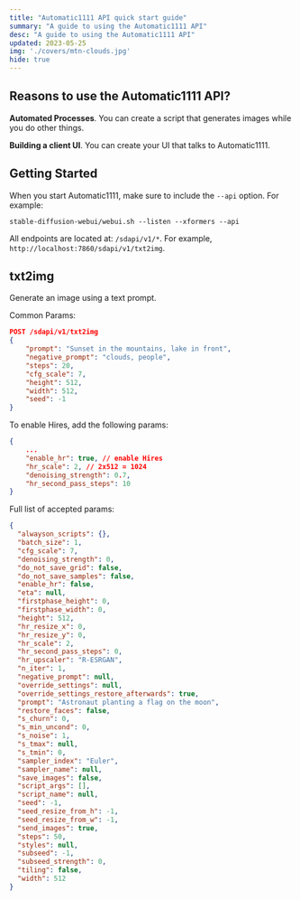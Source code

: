 ```yaml
---
title: "Automatic1111 API quick start guide"
summary: "A guide to using the Automatic1111 API"
desc: "A guide to using the Automatic1111 API"
updated: 2023-05-25
img: './covers/mtn-clouds.jpg'
hide: true
---
```


## Reasons to use the Automatic1111 API?

**Automated Processes**. You can create a script that generates images while you do other things.

**Building a client UI**. You can create your UI that talks to Automatic1111.

## Getting Started

When you start Automatic1111, make sure to include the `--api` option. For example:

```
stable-diffusion-webui/webui.sh --listen --xformers --api
```

All endpoints are located at: `/sdapi/v1/*`. For example, `http://localhost:7860/sdapi/v1/txt2img`.

## txt2img 

Generate an image using a text prompt.

Common Params:

```json
POST /sdapi/v1/txt2img
{
    "prompt": "Sunset in the mountains, lake in front",
    "negative_prompt": "clouds, people",
    "steps": 20,
    "cfg_scale": 7,
    "height": 512,
    "width": 512,
    "seed": -1
}
```

To enable Hires, add the following params:

```json
{
    ...
    "enable_hr": true, // enable Hires
    "hr_scale": 2, // 2x512 = 1024
    "denoising_strength": 0.7,
    "hr_second_pass_steps": 10
}
```


Full list of accepted params:

```json
{
  "alwayson_scripts": {},
  "batch_size": 1,
  "cfg_scale": 7,
  "denoising_strength": 0,
  "do_not_save_grid": false,
  "do_not_save_samples": false,
  "enable_hr": false,
  "eta": null,
  "firstphase_height": 0,
  "firstphase_width": 0,
  "height": 512,
  "hr_resize_x": 0,
  "hr_resize_y": 0,
  "hr_scale": 2,
  "hr_second_pass_steps": 0,
  "hr_upscaler": "R-ESRGAN",
  "n_iter": 1,
  "negative_prompt": null,
  "override_settings": null,
  "override_settings_restore_afterwards": true,
  "prompt": "Astronaut planting a flag on the moon",
  "restore_faces": false,
  "s_churn": 0,
  "s_min_uncond": 0,
  "s_noise": 1,
  "s_tmax": null,
  "s_tmin": 0,
  "sampler_index": "Euler",
  "sampler_name": null,
  "save_images": false,
  "script_args": [],
  "script_name": null,
  "seed": -1,
  "seed_resize_from_h": -1,
  "seed_resize_from_w": -1,
  "send_images": true,
  "steps": 50,
  "styles": null,
  "subseed": -1,
  "subseed_strength": 0,
  "tiling": false,
  "width": 512
}
```